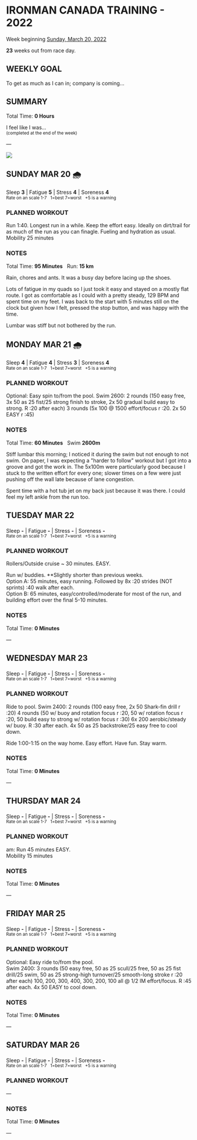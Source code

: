# IRONMAN CANADA TRAINING - 2022
Week beginning [Sunday, March 20, 2022](javascript:flick('sun');)

**23** weeks out from race day.

## WEEKLY GOAL
To get as much as I can in; company is coming...

## SUMMARY
Total Time: **0 Hours**

I feel like I was...
<br /><sup>(completed at the end of the week)</sup>

&mdash;

![](/assets/jpg/II-9x550.jpeg)

## SUNDAY MAR 20 🌧
Sleep **3** | Fatigue **5** | Stress **4** | Soreness **4**
<sup><br />Rate on an scale 1-7 &nbsp; 1=best 7=worst &nbsp; +5 is a warning</sup>

### PLANNED WORKOUT
Run 1:40. Longest run in a while. 
Keep the effort easy. Ideally on dirt/trail for as much of the run as you can finagle. 
Fueling and hydration as usual.   
Mobility 25 minutes

### NOTES
Total Time: **95 Minutes** &nbsp; Run: **15 km** 

Rain, chores and ants.  It was a busy day before lacing up the shoes.

Lots of fatigue in my quads so I just took it easy and stayed on a mostly flat route.  I got as comfortable as I could with a pretty steady, 129 BPM and spent time on my feet.  I was back to the start with 5 minutes still on the clock but given how I felt, pressed the stop button, and was happy with the time.

Lumbar was stiff but not bothered by the run.

<!---->
## MONDAY MAR 21 🌧
Sleep **4** | Fatigue **4** | Stress **3** | Soreness **4**
<sup><br />Rate on an scale 1-7 &nbsp; 1=best 7=worst &nbsp; +5 is a warning</sup>

### PLANNED WORKOUT
Optional: Easy spin to/from the pool.
Swim 2600: 
2 rounds (150 easy free, 3x 50 as 25 fist/25 strong finish to stroke, 2x 50 gradual build easy to strong. R :20 after each)
3 rounds (5x 100 @ 1500 effort/focus r :20. 2x 50 EASY r :45)

### NOTES
Total Time: **60 Minutes** &nbsp; Swim **2600m**

Stiff lumbar this morning; I noticed it during the swim but not enough to not swim.  On paper, I was expecting a "harder to follow" workout but I got into a groove and got the work in.  The 5x100m were particularly good because I stuck to the written effort for every one; slower times on a few were just pushing off the wall late because of lane congestion.

Spent time with a hot tub jet on my back just because it was there.  I could feel my left ankle from the run too.

<!---->
## TUESDAY MAR 22
Sleep **-** | Fatigue **-** | Stress **-** | Soreness **-**
<sup><br />Rate on an scale 1-7 &nbsp; 1=best 7=worst &nbsp; +5 is a warning</sup>

### PLANNED WORKOUT
Rollers/Outside cruise ~ 30 minutes. EASY.

Run w/ buddies. **Slightly shorter than previous weeks.   
Option A: 55 minutes, easy running. Followed by 8x :20 strides (NOT sprints) :40 walk after each.   
Option B: 65 minutes, easy/controlled/moderate for most of the run, and building effort over the final 5-10 minutes.  

### NOTES
Total Time: **0 Minutes**

&mdash;  

<!---->
## WEDNESDAY MAR 23
Sleep **-** | Fatigue **-** | Stress **-** | Soreness **-**
<sup><br />Rate on an scale 1-7 &nbsp; 1=best 7=worst &nbsp; +5 is a warning</sup>

### PLANNED WORKOUT
Ride to pool. 
Swim 2400: 
2 rounds (100 easy free, 2x 50 Shark-fin drill r :20)
4 rounds (50 w/ buoy and rotation focus r :20, 50 w/ rotation focus r :20, 50 build easy to strong w/ rotation focus r :30)
6x 200 aerobic/steady w/ buoy. R :30 after each. 
4x 50 as 25 backstroke/25 easy free to cool down. 

Ride 1:00-1:15 on the way home. Easy effort. Have fun. Stay warm.

### NOTES
Total Time: **0 Minutes**

&mdash;  

<!---->
## THURSDAY MAR 24
Sleep **-** | Fatigue **-** | Stress **-** | Soreness **-**
<sup><br />Rate on an scale 1-7 &nbsp; 1=best 7=worst &nbsp; +5 is a warning</sup>

### PLANNED WORKOUT
am: Run 45 minutes EASY.   
Mobility 15 minutes

### NOTES
Total Time: **0 Minutes**

&mdash;  

<!---->
## FRIDAY MAR 25
Sleep **-** | Fatigue **-** | Stress **-** | Soreness **-**
<sup><br />Rate on an scale 1-7 &nbsp; 1=best 7=worst &nbsp; +5 is a warning</sup>

### PLANNED WORKOUT
Optional: Easy ride to/from the pool.  
Swim 2400: 
3 rounds (50 easy free, 50 as 25 scull/25 free, 50 as 25 fist drill/25 swim, 50 as 25 strong-high turnover/25 smooth-long stroke r :20 after each)
100, 200, 300, 400, 300, 200, 100 all @ 1/2 IM effort/focus. R :45 after each. 
4x 50 EASY to cool down.

### NOTES
Total Time: **0 Minutes**

&mdash;  

<!---->
## SATURDAY MAR 26
Sleep **-** | Fatigue **-** | Stress **-** | Soreness **-**
<sup><br />Rate on an scale 1-7 &nbsp; 1=best 7=worst &nbsp; +5 is a warning</sup>

### PLANNED WORKOUT
&mdash;  

### NOTES
Total Time: **0 Minutes**

&mdash;  
